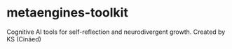 # metaengines-toolkit
Cognitive AI tools for self-reflection and neurodivergent growth. Created by KS (Cináed)
